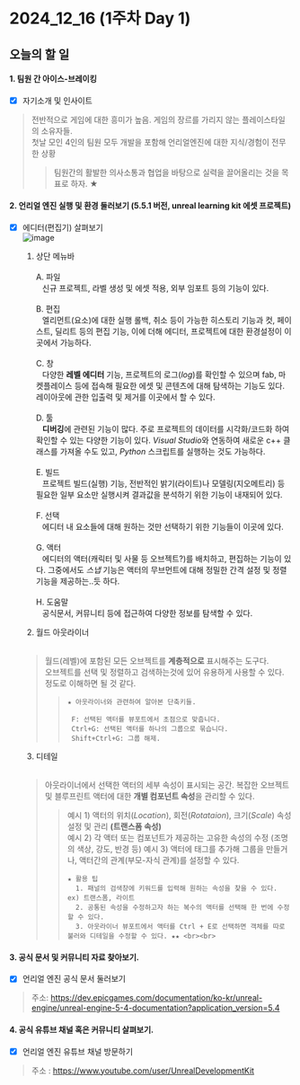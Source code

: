 # 2024_12_16 (1주차 Day 1)

## 오늘의 할 일
#### 1. 팀원 간 아이스-브레이킹 <br>
- [x] 자기소개 및 인사이트
> 전반적으로 게임에 대한 흥미가 높음. 게임의 장르를 가리지 않는 플레이스타일의 소유자들. <br>
> 첫날 모인 4인의 팀원 모두 개발을 포함해 언리얼엔진에 대한 지식/경험이 전무한 상황 <br>
> > 팀원간의 활발한 의사소통과 협업을 바탕으로 실력을 끌어올리는 것을 목표로 하자. ★

#### 2. 언리얼 엔진 실행 및 환경 둘러보기 (5.5.1 버전, unreal learning kit 에셋 프로젝트) <br>
- [x] 에디터(편집기) 살펴보기 <br>
![image](https://github.com/user-attachments/assets/52559e63-590a-4d07-8f9e-73d002f553d0)
  1) 상단 메뉴바 <br><br>
    A. 파일 <br>
    &ensp; 신규 프로젝트, 라벨 생성 및 에셋 적용, 외부 임포트 등의 기능이 있다. <br><br>
    B. 편집 <br>
    &ensp; 엘리먼트(요소)에 대한 실행 롤백, 취소 등이 가능한 히스토리 기능과 컷, 페이스트, 딜리트 등의 편집 기능, 이에 더해 에디터, 프로젝트에 대한 환경설정이 이곳에서 가능하다. <br><br>
    C. 창 <br> 
    &ensp; 다양한 **레벨 에디터** 기능, 프로젝트의 로그(*log*)를 확인할 수 있으며 fab, 마켓플레이스 등에 접속해 필요한 에셋 및 콘텐츠에 대해 탐색하는 기능도 있다. 레이아웃에 관한 입출력 및 제거를 이곳에서 할 수 있다. <br><br>
    D. 툴 <br>
    &ensp; **디버깅**에 관련된 기능이 많다. 주로 프로젝트의 데이터를 시각화/코드화 하여 확인할 수 있는 다양한 기능이 있다. *Visual Studio*와 연동하여 새로운 c++ 클래스를 가져올 수도 있고, *Python* 스크립트를 실행하는 것도 가능하다. <br><br>
    E. 빌드 <br>
    &ensp; 프로젝트 빌드(실행) 기능, 전반적인 밝기(라이트)나 모델링(지오메트리) 등 필요한 일부 요소만 실행시켜 결과값을 분석하기 위한 기능이 내재되어 있다. <br><br>
    F. 선택 <br>
    &ensp; 에디터 내 요소들에 대해 원하는 것만 선택하기 위한 기능들이 이곳에 있다. <br><br>
    G. 액터 <br>
    &ensp; 에디터의 액터(캐릭터 및 사물 등 오브젝트?)를 배치하고, 편집하는 기능이 있다. 그중에서도 *스냅* 기능은 액터의 무브먼트에 대해 정밀한 간격 설정 및 정렬 기능을 제공하는..듯 하다. <br><br>
    H. 도움말 <br>
    &ensp; 공식문서, 커뮤니티 등에 접근하여 다양한 정보를 탐색할 수 있다. <br>

  2) 월드 아웃라이너 <br><br>
  > 월드(레벨)에 포함된 모든 오브젝트를 **계층적으로** 표시해주는 도구다. <br>
  > 오브젝트를 선택 및 정렬하고 검색하는것에 있어 유용하게 사용할 수 있다. 정도로 이해하면 될 것 같다. <br>
  > > ```
  > > ★ 아웃라이너와 관련하여 알아본 단축키들.
  > > 
  > >  F: 선택된 액터를 뷰포트에서 초점으로 맞춥니다.
  > >  Ctrl+G: 선택된 액터를 하나의 그룹으로 묶습니다.
  > >  Shift+Ctrl+G: 그룹 해제.
  > > ```
  
  3) 디테일 <br><br>
  > 아웃라이너에서 선택한 액터의 세부 속성이 표시되는 공간.
  > 복잡한 오브젝트 및 블루프린트 액터에 대한 **개별 컴포넌트 속성**을 관리할 수 있다.
  > > 예시 1) 액터의 위치(*Location*), 회전(*Rotataion*), 크기(*Scale*) 속성 설정 및 관리 **(트랜스폼 속성)** <br>
  > > 예시 2) 각 액터 또는 컴포넌트가 제공하는 고유한 속성의 수정 (조명의 색상, 강도, 반경 등)
  > > 예시 3) 액터에 태그를 추가해 그룹을 만들거나, 액터간의 관계(부모-자식 관계)를 설정할 수 있다.
  > > ```
  > > ★ 활용 팁
  > >   1. 패널의 검색창에 키워드를 입력해 원하는 속성을 찾을 수 있다. ex) 트랜스폼, 라이트
  > >   2. 공통된 속성을 수정하고자 하는 복수의 액터를 선택해 한 번에 수정할 수 있다.
  > >   3. 아웃라이너 뷰포트에서 액터를 Ctrl + E로 선택하면 객체를 따로 불러와 디테일을 수정할 수 있다. ★★ <br><br>

#### 3. 공식 문서 및 커뮤니티 자료 찾아보기. <br>
- [x] 언리얼 엔진 공식 문서 둘러보기
> 주소: https://dev.epicgames.com/documentation/ko-kr/unreal-engine/unreal-engine-5-4-documentation?application_version=5.4

#### 4. 공식 유튜브 채널 혹은 커뮤니티 살펴보기. <br>
- [x] 언리얼 엔진 유튜브 채널 방문하기
> 주소 : https://www.youtube.com/user/UnrealDevelopmentKit
